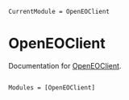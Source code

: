 ```@meta
CurrentModule = OpenEOClient
```

# OpenEOClient

Documentation for [OpenEOClient](https://github.com/danlooo/OpenEOClient.jl).

```@index
```

```@autodocs
Modules = [OpenEOClient]
```
